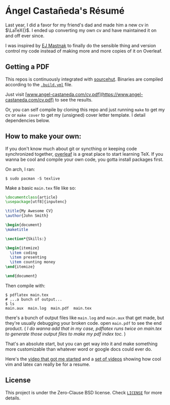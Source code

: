 # Ángel Castañeda's Résumé

Last year, I did a favor for my friend's dad and made him a new cv in
$\LaTeX{}$. I ended up converting my own cv and have maintained it on and off
ever since.

I was inspired by [EJ Mastnak](https://www.ejmastnak.com) to finally do the
sensible thing and version control my code instead of making more and more
copies of it on Overleaf.

## Getting a PDF

This repos is continuously integrated with
[sourcehut](https://sr.ht/~acsqdotme/cv). Binaries are compiled according to
the [`.build.yml`](./.build.yml) file.

Just visit
[www.angel-castaneda.com/cv.pdf](https://www.angel-castaneda.com/cv.pdf)
to see the results.

Or, you can self compile by cloning this repo and just running `make` to get my
cv or `make cover` to get my (unsigned) cover letter template. I detail
dependencies below.

## How to make your own:

If you don't know much about git or syncthing or keeping code synchronized
together, [overleaf](https://overleaf.com) is a great place to start learning
TeX. If you wanna be cool and compile your own code, you gotta install packages
first.

On arch, I ran:

```console
$ sudo pacman -S texlive
```

Make a basic `main.tex` file like so:

```latex
\documentclass{article}
\usepackage[utf8]{inputenc}

\title{My Awesome CV}
\author{John Smith}

\begin{document}
\maketitle

\section*{Skills:}

\begin{itemize}
  \item coding
  \item presenting
  \item counting money
\end{itemize}

\end{document}
```

Then compile with:

```console
$ pdflatex main.tex
# ...a bunch of output...
$ ls
main.aux  main.log  main.pdf  main.tex
```

there's a bunch of output files like `main.log` and `main.aux` that get made,
but they're usually debugging your broken code. open `main.pdf` to see the end
product. ( *I do wanna add that in my case, pdflatex runs twice on main.tex to
generate those output files to make my pdf index toc.* )

That's an absolute start, but you can get way into it and make something more
customizable than whatever word or google docs could ever do.

Here's the [video that got me started](https://youtu.be/kMPCdUSsITE) and a
[set of videos](https://youtu.be/VjsX4tznW40) showing how cool vim and latex
can really be for a resume.

## License

This project is under the Zero-Clause BSD license. Check [`LICENSE`](./LICENSE) for more
details.
